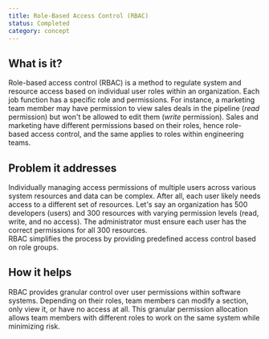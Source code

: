 ```yaml
---
title: Role-Based Access Control (RBAC)
status: Completed
category: concept
---
```


## What is it?

Role-based access control (RBAC) is a method to regulate system and resource access based on individual user roles within an organization.
Each job function has a specific role and permissions. 
For instance, a marketing team member may have permission to view sales deals in the pipeline (*read* permission) but won't be allowed to edit them (*write* permission). 
Sales and marketing have different permissions based on their roles, hence role-based access control, and the same applies to roles within engineering teams. 

## Problem it addresses

Individually managing access permissions of multiple users across various system resources and data can be complex.
After all, each user likely needs access to a different set of resources. 
Let's say an organization has 500 developers (users) and 300 resources with varying permission levels (read, write, and no access). The administrator must ensure each user has the correct permissions for all 300 resources.  
RBAC simplifies the process by providing predefined access control based on role groups.


## How it helps

RBAC provides granular control over user permissions within software systems. 
Depending on their roles, team members can modify a section, only view it, or have no access at all. 
This granular permission allocation allows team members with different roles to work on the same system while minimizing risk.
